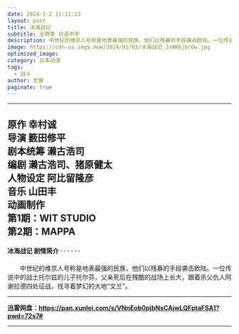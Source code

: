 ```yaml
---
date: 2024-1-2 11:11:13
layout: post
title: 冰海战记  
subtitle: 全两季 日语中字  
description: 中世纪的维京人号称是地表最强的民族，他们以残暴的手段袭击欧陆。一位传说中的战士托尔兹的儿子托尔芬，父亲死后在残酷的战场上长大，跟着杀父仇人阿谢拉德四处征战，找寻着梦幻的大地“文兰”。   
image: https://cdn-us.imgs.moe/2024/01/03/冰海战记_JvWK6jbrOw.jpg
optimized_image: 
category: 日本动漫
tags:
  - 战斗
author: 世傲
paginate: true
---
```


---

原作	幸村诚  
导演	䉤田修平  
剧本统筹	濑古浩司  
编剧	濑古浩司、猪原健太  
人物设定	阿比留隆彦  
音乐	山田丰  
动画制作	 
第1期：WIT STUDIO  
第2期：MAPPA  
---

#### 冰海战记 剧情简介 · · · · · ·

　　中世纪的维京人号称是地表最强的民族，他们以残暴的手段袭击欧陆。一位传说中的战士托尔兹的儿子托尔芬，父亲死后在残酷的战场上长大，跟着杀父仇人阿谢拉德四处征战，找寻着梦幻的大地“文兰”。   

---


**迅雷网盘：<https://pan.xunlei.com/s/VNnEob0pjbNsCAjwLQFptaFSA1?pwd=72s7#>**

---
